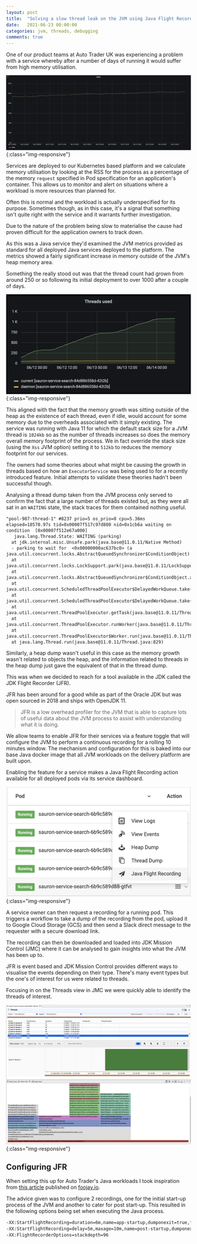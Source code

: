 ```yaml
---
layout: post
title:  "Solving a slow thread leak on the JVM using Java Flight Recorder (JFR)"
date:   2021-06-23 00:00:00
categories: jvm, threads, debugging
comments: true
---
```


One of our product teams at Auto Trader UK was experiencing a problem with a service whereby after a number of days of running it would suffer from high memory utilisation.

![high-memory](/assets/jvm-thread-leak/high-memory.png){:class="img-responsive"}

Services are deployed to our Kubernetes based platform and we calculate memory utilisation by looking at the RSS for the process as a percentage of the memory `request` specified in Pod specification for an application's container.
This allows us to monitor and alert on situations where a workload is more resources than planned for.

Often this is normal and the workload is actually underspecified for its purpose.
Sometimes though, as in this case, it's a signal that something isn't quite right with the service and it warrants further investigation.

Due to the nature of the problem being slow to materialise the cause had proven difficult for the application owners to track down.

As this was a Java service they'd examined the JVM metrics provided as standard for all deployed Java services deployed to the platform.
The metrics showed a fairly significant increase in memory outside of the JVM's heap memory area.

Something the really stood out was that the thread count had grown from around 250 or so following its initial deployment to over 1000 after a couple of days.

![thread-leak](/assets/jvm-thread-leak/thread-leak.png){:class="img-responsive"}

This aligned with the fact that the memory growth was sitting outside of the heap as the existence of each thread, even if idle, would account for some memory due to the overheads associated with it simply existing.
The service was running with Java 11 for which the default stack size for a JVM thread is `1024kb` so as the number of threads increases so does the memory overall memory footprint of the process.
We in fact override the stack size (using the `Xss` JVM option) setting it to `512kb` to reduces the memory footprint for our services.

The owners had some theories about what might be causing the growth in threads based on how an `ExecutorService` was being used to for a recently introduced feature.
Initial attempts to validate these theories hadn't been successful though.

Analysing a thread dump taken from the JVM process only served to confirm the fact that a large number of threads existed but, as they were all sat in an `WAITING` state, the stack traces for them contained nothing useful.

```
"pool-987-thread-1" #8237 prio=5 os_prio=0 cpu=5.36ms elapsed=18570.97s tid=0x00007f517c97d800 nid=0x1cb6a waiting on condition  [0x00007f512e67a000]
   java.lang.Thread.State: WAITING (parking)
  at jdk.internal.misc.Unsafe.park(java.base@11.0.11/Native Method)
  - parking to wait for  <0x00000000ac637bc0> (a java.util.concurrent.locks.AbstractQueuedSynchronizer$ConditionObject)
  at java.util.concurrent.locks.LockSupport.park(java.base@11.0.11/LockSupport.java:194)
  at java.util.concurrent.locks.AbstractQueuedSynchronizer$ConditionObject.await(java.base@11.0.11/AbstractQueuedSynchronizer.java:2081)
  at java.util.concurrent.ScheduledThreadPoolExecutor$DelayedWorkQueue.take(java.base@11.0.11/ScheduledThreadPoolExecutor.java:1170)
  at java.util.concurrent.ScheduledThreadPoolExecutor$DelayedWorkQueue.take(java.base@11.0.11/ScheduledThreadPoolExecutor.java:899)
  at java.util.concurrent.ThreadPoolExecutor.getTask(java.base@11.0.11/ThreadPoolExecutor.java:1054)
  at java.util.concurrent.ThreadPoolExecutor.runWorker(java.base@11.0.11/ThreadPoolExecutor.java:1114)
  at java.util.concurrent.ThreadPoolExecutor$Worker.run(java.base@11.0.11/ThreadPoolExecutor.java:628)
  at java.lang.Thread.run(java.base@11.0.11/Thread.java:829)
```

Similarly, a heap dump wasn't useful in this case as the memory growth wasn't related to objects the heap, and the information related to threads in the heap dump just gave the equivalent of that in the thread dump.

This was when we decided to reach for a tool available in the JDK called the JDK Flight Recorder (JFR).

JFR has been around for a good while as part of the Oracle JDK but was open sourced in 2018 and ships with OpenJDK 11.

> JFR is a low overhead profiler for the JVM that is able to capture lots of useful data about the JVM process to assist with understanding what it is doing.

We allow teams to enable JFR for their services via a feature toggle that will configure the JVM to perform a continuous recording for a rolling 10 minutes window.
The mechanism and configuration for this is baked into our base Java docker image that all JVM workloads on the delivery platform are built upon.

Enabling the feature for a service makes a Java Flight Recording action available for all deployed pods via its service dashboard.

![dashboard-jfr-action](/assets/jvm-thread-leak/dashboard-jfr-action.png){:class="img-responsive"}

A service owner can then request a recording for a running pod.
This triggers a workflow to take a dump of the recording from the pod, upload it to Google Cloud Storage (GCS) and then send a Slack direct message to the requester with a secure download link.

The recording can then be downloaded and loaded into JDK Mission Control (JMC) where it can be analysed to gain insights into what the JVM has been up to.

JFR is event based and JDK Mission Control provides different ways to visualise the events depending on their type.
There's many event types but the one's of interest for us were related to threads.

Focusing in on the Threads view in JMC we were quickly able to identify the threads of interest.

![jmc-thread-flame-graph](/assets/jvm-thread-leak/jmc-thread-flame-graph.png){:class="img-responsive"}

## Configuring JFR

When setting this up for Auto Trader's Java workloads I took inspiration from [this article](https://foojay.io/today/how-when-to-use-jdk-flight-recorder-in-production/) published on [foojay.io](https://foojay.io/).

The advice given was to configure 2 recordings, one for the initial start-up process of the JVM and another to cater for post start-up.
This resulted in the following options being set when executing the Java process.

```bash
-XX:StartFlightRecording=duration=6m,name=app-startup,dumponexit=true,filename=$JFR_DUMP_DIR/app-startup.jfr
-XX:StartFlightRecording=delay=5m,maxage=10m,name=post-startup,dumponexit=true,filename=$JFR_DUMP_DIR/post-startup.jfr
-XX:FlightRecorderOptions=stackdepth=96
```
